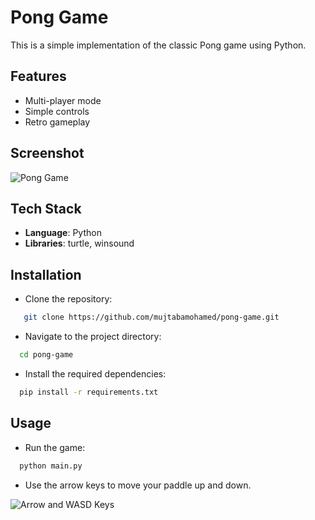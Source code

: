 # Pong Game

This is a simple implementation of the classic Pong game using Python.

## Features

- Multi-player mode
- Simple controls
- Retro gameplay

## Screenshot

![Pong Game](https://i.postimg.cc/3Rfr1vYD/Pong-Game.png)

## Tech Stack

- **Language**: Python
- **Libraries**: turtle, winsound

## Installation

- Clone the repository:
```bash
   git clone https://github.com/mujtabamohamed/pong-game.git
```

- Navigate to the project directory:
```bash
  cd pong-game
```

- Install the required dependencies:
```bash
  pip install -r requirements.txt
```

## Usage
- Run the game:
```bash
  python main.py
```

- Use the arrow keys to move your paddle up and down.

![Arrow and WASD Keys](https://i.postimg.cc/KcWDWpYR/Arrow-and-WASD-Keys.png)


